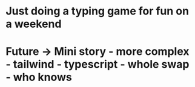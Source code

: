 # Just doing a typing game for fun on a weekend
# Future -> Mini story - more complex - tailwind - typescript - whole swap - who knows
